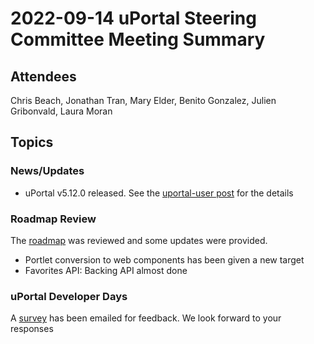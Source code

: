 # 2022-09-14 uPortal Steering Committee Meeting Summary

## Attendees

Chris Beach, Jonathan Tran, Mary Elder, Benito Gonzalez, Julien Gribonvald, Laura Moran

## Topics

### News/Updates

* uPortal v5.12.0 released. See the [uportal-user post](https://groups.google.com/a/apereo.org/g/uportal-user/c/oM_jI1SDBjc/m/yWs3gAXNAgAJ) for the details

### Roadmap Review

The [roadmap](../../roadmap.md) was reviewed and some updates were provided.

* Portlet conversion to web components has been given a new target
* Favorites API: Backing API almost done

### uPortal Developer Days

A [survey](https://groups.google.com/a/apereo.org/g/uportal-user/c/WVq1UytDiYM/m/JAY9th_UAgAJ) has been emailed for feedback. We look forward to your responses
